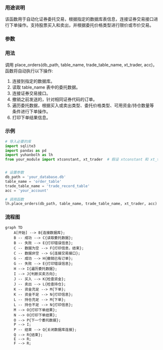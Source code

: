 ### 用途说明

该函数用于自动化证券委托交易，根据指定的数据库表信息，连接证券交易接口进行下单操作。支持股票买入和卖出，并根据委托价格类型进行限价或市价交易。

### 参数

### 用法

调用 place_orders(db_path, table_name, trade_table_name, xt_trader, acc)，函数将自动执行以下操作:

1. 连接到指定的数据库。
1. 读取 table_name 表中的委托数据。
1. 连接证券交易接口。
1. 撤销之前发送的，针对相同证券代码的订单。
1. 遍历委托数据，根据买入或卖出类型、委托价格类型、可用资金/持仓数量等条件进行下单操作。
1. 打印下单结果信息。
### 示例

```python
# 导入必要的库
import sqlite3
import pandas as pd
import yuhanbolh as lh
from your_module import xtconstant, xt_trader  # 假设 xtconstant 和 xt_trader 来自 your_module


# 设置参数
db_path = 'your_database.db'
table_name = 'order_table'
trade_table_name = 'trade_record_table'
acc = 'your_account'

# 调用函数
lh.place_orders(db_path, table_name, trade_table_name, xt_trader, acc)
```

### 流程图

```mermaid
graph TD
    A[开始] --> B{连接数据库};
    B -- 成功 --> C{读取委托数据};
    B -- 失败 --> E{打印错误信息};
    C -- 数据为空 --> F{打印信息，结束};
    C -- 数据非空 --> G{连接交易接口};
    G -- 成功 --> H{撤销已有订单};
    G -- 失败 --> E{打印错误信息};
    H --> I{遍历委托数据};
    I --> J{判断买卖方向};
    J -- 买入 --> K{检查资金};
    J -- 卖出 --> L{检查持仓};
    K -- 资金充足 --> M{下单};
    K -- 资金不足 --> N{打印信息};
    L -- 持仓充足 --> M{下单};
    L -- 持仓不足 --> N{打印信息};
    M --> O{打印下单结果};
    N --> O{打印下单结果};
    O --> P{下一个委托数据};
    P --> I;
    P -- 结束 --> Q{关闭数据库连接};
    Q --> R{结束};
    E --> R;
    F --> R;
```

